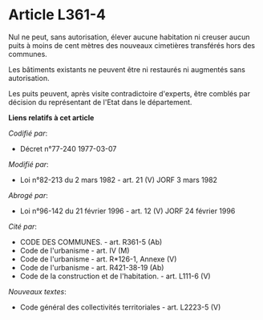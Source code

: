 # Article L361-4

Nul ne peut, sans autorisation, élever aucune habitation ni creuser aucun puits à moins de cent mètres des nouveaux
cimetières transférés hors des communes.

Les bâtiments existants ne peuvent être ni restaurés ni augmentés sans autorisation.

Les puits peuvent, après visite contradictoire d'experts, être comblés par décision du représentant de l'Etat dans le
département.

**Liens relatifs à cet article**

_Codifié par_:

  - Décret n°77-240 1977-03-07

_Modifié par_:

  - Loi n°82-213 du 2 mars 1982 - art. 21 (V) JORF 3 mars 1982

_Abrogé par_:

  - Loi n°96-142 du 21 février 1996 - art. 12 (V) JORF 24 février 1996

_Cité par_:

  - CODE DES COMMUNES. - art. R361-5 (Ab)
  - Code de l'urbanisme - art. IV (M)
  - Code de l'urbanisme - art. R*126-1, Annexe (V)
  - Code de l'urbanisme - art. R421-38-19 (Ab)
  - Code de la construction et de l'habitation. - art. L111-6 (V)

_Nouveaux textes_:

  - Code général des collectivités territoriales - art. L2223-5 (V)
